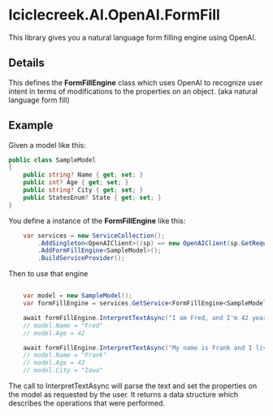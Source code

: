# Iciclecreek.AI.OpenAI.FormFill
This library gives you a natural language form filling engine using OpenAI.

## Details
This defines the **FormFillEngine** class which uses OpenAI to recognize 
user intent in terms of modifications to the properties on an object. (aka natural language form fill)

## Example
Given a model like this:
```C#
public class SampleModel
{
	public string? Name { get; set; }
	public int? Age { get; set; }
	public string? City { get; set; }
	public StatesEnum? State { get; set; }
}
```

You define a instance of the **FormFillEngine** like this:
```C#
    var services = new ServiceCollection();
		.AddSingleton<OpenAIClient>((sp) => new OpenAIClient(sp.GetRequiredService<IConfiguration>()["OpenAIKey"]));
		.AddFormFillEngine<SampleModel>();
		.BuildServiceProvider();
```

Then to use that engine
```c#

	var model = new SampleModel();
	var formFillEngine = services.GetService<FormFillEngine<SampleModel>>();

	await formFillEngine.InterpretTextAsync("I am Fred, and I'm 42 years old", model);
	// model.Name = "Fred"
	// model.Age = 42

	await formFillEngine.InterpretTextAsync("My name is Frank and I live in Iowa.", model);
	// model.Name = "Frank"
	// model.Age = 42
	// model.City = "Iowa"
```

The call to InterpretTextAsync will parse the text and set the properties on the model as requested by the user. It returns
a data structure which describes the operations that were performed.



